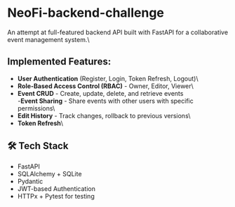 # NeoFi-backend-challenge

An attempt at full-featured backend API built with FastAPI for a collaborative event management system.\
## Implemented Features:
 - **User Authentication** (Register, Login, Token Refresh, Logout)\
 - **Role-Based Access Control (RBAC)** - Owner, Editor, Viewer\
 - **Event CRUD** - Create, update, delete, and retrieve events\
 -**Event Sharing** - Share events with other users with specific permissions\
 - **Edit History** - Track changes, rollback to previous versions\
 -  **Token Refresh**\
 ## 🛠️ Tech Stack

- FastAPI
- SQLAlchemy + SQLite 
- Pydantic
- JWT-based Authentication
- HTTPx + Pytest for testing
